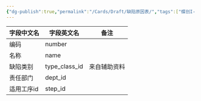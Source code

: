 ```yaml
---
{"dg-publish":true,"permalink":"/Cards/Draft/缺陷原因表/","tags":["蝶创I-MES/MES/江淮毅昌"]}
---
```




| **字段中文名** | **字段英文名**     | **备注** |
| --------- | ------------- | ------ |
| 编码        | number        |        |
| 名称        | name          |        |
| 缺陷类别      | type_class_id | 来自辅助资料 |
| 责任部门      | dept_id       |        |
| 适用工序id    | step_id       |        |

